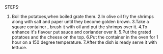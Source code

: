 STEPS:
1. Boil the potatoes,when boiled grate them.
2.In olive oil fry the shrimps along with salt and paper until they become golden brown.
3.Take a square container , brush it with oil and put the shrimps over it.
4.To enhance it's flavour put sauce and coriander over it.
5.Put the grated potatoes and the cheese on the top.
6.Put the container in the oven for 1 hour on a 150 degree temperature.
7.After the dish is ready serve it with lettuce.